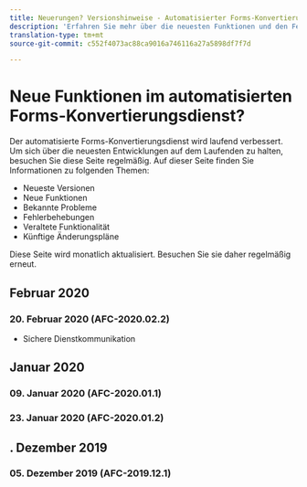 ```yaml
---
title: Neuerungen? Versionshinweise - Automatisierter Forms-Konvertierungsdienst
description: 'Erfahren Sie mehr über die neuesten Funktionen und den Fehler, der für den automatisierten Forms-Konvertierungsdienst behoben wurde '
translation-type: tm+mt
source-git-commit: c552f4073ac88ca9016a746116a27a5898df7f7d

---
```



# Neue Funktionen im automatisierten Forms-Konvertierungsdienst?

Der automatisierte Forms-Konvertierungsdienst wird laufend verbessert. Um sich über die neuesten Entwicklungen auf dem Laufenden zu halten, besuchen Sie diese Seite regelmäßig. Auf dieser Seite finden Sie Informationen zu folgenden Themen:

* Neueste Versionen
* Neue Funktionen
* Bekannte Probleme  
* Fehlerbehebungen
* Veraltete Funktionalität
* Künftige Änderungspläne

Diese Seite wird monatlich aktualisiert. Besuchen Sie sie daher regelmäßig erneut.

## Februar 2020

### 20. Februar 2020 (AFC-2020.02.2)

* Sichere Dienstkommunikation


## Januar 2020

### 09. Januar 2020 (AFC-2020.01.1)

### 23. Januar 2020 (AFC-2020.01.2)

## . Dezember 2019

### 05. Dezember 2019 (AFC-2019.12.1)

